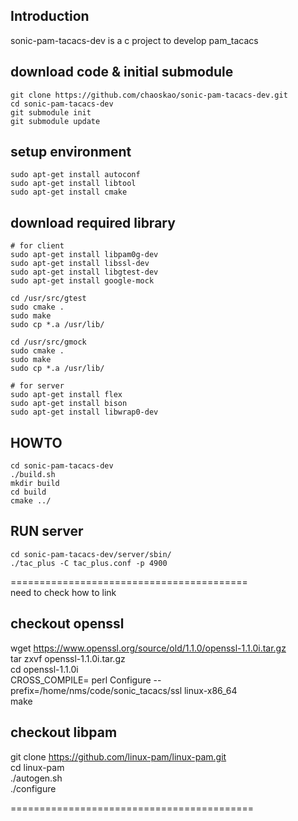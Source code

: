 ## Introduction
sonic-pam-tacacs-dev is a c project to develop pam_tacacs

## download code & initial submodule
    git clone https://github.com/chaoskao/sonic-pam-tacacs-dev.git  
    cd sonic-pam-tacacs-dev  
    git submodule init  
    git submodule update  

## setup environment
    sudo apt-get install autoconf  
    sudo apt-get install libtool  
    sudo apt-get install cmake

## download required library
    # for client
    sudo apt-get install libpam0g-dev  
    sudo apt-get install libssl-dev
    sudo apt-get install libgtest-dev  
    sudo apt-get install google-mock

    cd /usr/src/gtest
    sudo cmake .  
    sudo make  
    sudo cp *.a /usr/lib/

    cd /usr/src/gmock
    sudo cmake .  
    sudo make  
    sudo cp *.a /usr/lib/

    # for server
    sudo apt-get install flex  
    sudo apt-get install bison  
    sudo apt-get install libwrap0-dev

## HOWTO
    cd sonic-pam-tacacs-dev  
    ./build.sh  
	mkdir build  
	cd build  
	cmake ../
	
## RUN server
    cd sonic-pam-tacacs-dev/server/sbin/
    ./tac_plus -C tac_plus.conf -p 4900

=========================================  
need to check how to link
## checkout openssl
wget https://www.openssl.org/source/old/1.1.0/openssl-1.1.0i.tar.gz  
tar zxvf openssl-1.1.0i.tar.gz  
cd openssl-1.1.0i  
CROSS_COMPILE= perl Configure --prefix=/home/nms/code/sonic_tacacs/ssl linux-x86_64  
make

## checkout libpam
git clone https://github.com/linux-pam/linux-pam.git  
cd linux-pam  
./autogen.sh  
./configure  

==========================================
